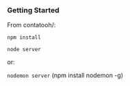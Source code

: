 ### Getting Started

From contatooh/:

`npm install`

`node server`

or:

`nodemon server`
(npm install nodemon -g)

